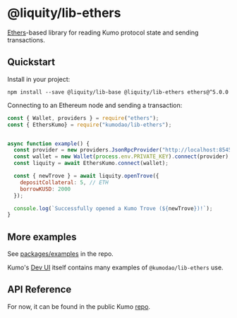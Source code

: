 # @liquity/lib-ethers

[Ethers](https://www.npmjs.com/package/ethers)-based library for reading Kumo protocol state and sending transactions.

## Quickstart

Install in your project:

```
npm install --save @liquity/lib-base @liquity/lib-ethers ethers@^5.0.0
```

Connecting to an Ethereum node and sending a transaction:

```javascript
const { Wallet, providers } = require("ethers");
const { EthersKumo} = require("kumodao/lib-ethers");


async function example() {
  const provider = new providers.JsonRpcProvider("http://localhost:8545");
  const wallet = new Wallet(process.env.PRIVATE_KEY).connect(provider);
  const liquity = await EthersKumo.connect(wallet);

  const { newTrove } = await liquity.openTrove({
    depositCollateral: 5, // ETH
    borrowKUSD: 2000
  });

  console.log(`Successfully opened a Kumo Trove (${newTrove})!`);
}
```

## More examples

See [packages/examples](https://github.com/kumodao/borrowprot/tree/master/packages/examples) in the repo.

Kumo's [Dev UI](https://github.com/kumodao/borrowprot/tree/master/packages/dev-frontend) itself contains many examples of `@kumodao/lib-ethers` use.

## API Reference

For now, it can be found in the public Kumo [repo](https://github.com/kumodao/borrowprot/blob/master/docs/sdk/lib-ethers.md).
